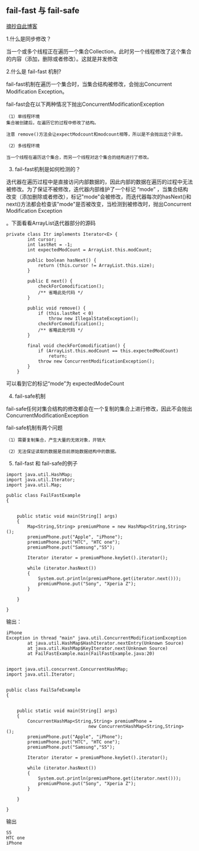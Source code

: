 ## fail-fast 与 fail-safe

[摘抄自此博客](https://blog.csdn.net/u014692324/article/details/78577130)

1.什么是同步修改？

当一个或多个线程正在遍历一个集合Collection，此时另一个线程修改了这个集合的内容（添加，删除或者修改）。这就是并发修改

2.什么是 fail-fast 机制?

fail-fast机制在遍历一个集合时，当集合结构被修改，会抛出Concurrent Modification Exception。

fail-fast会在以下两种情况下抛出ConcurrentModificationException

    （1）单线程环境
    集合被创建后，在遍历它的过程中修改了结构。

    注意 remove()方法会让expectModcount和modcount相等，所以是不会抛出这个异常。

    （2）多线程环境

    当一个线程在遍历这个集合，而另一个线程对这个集合的结构进行了修改。

3. fail-fast机制是如何检测的？

迭代器在遍历过程中是直接访问内部数据的，因此内部的数据在遍历的过程中无法被修改。为了保证不被修改，迭代器内部维护了一个标记 “mode” ，当集合结构改变（添加删除或者修改），标记"mode"会被修改，而迭代器每次的hasNext()和next()方法都会检查该"mode"是否被改变，当检测到被修改时，抛出Concurrent
 Modification Exception

。下面看看ArrayList迭代器部分的源码

```
private class Itr implements Iterator<E> {  
        int cursor;  
        int lastRet = -1;  
        int expectedModCount = ArrayList.this.modCount;  
  
        public boolean hasNext() {  
            return (this.cursor != ArrayList.this.size);  
        }  
  
        public E next() {  
            checkForComodification();  
            /** 省略此处代码 */  
        }  
  
        public void remove() {  
            if (this.lastRet < 0)  
                throw new IllegalStateException();  
            checkForComodification();  
            /** 省略此处代码 */  
        }  
  
        final void checkForComodification() {  
            if (ArrayList.this.modCount == this.expectedModCount)  
                return;  
            throw new ConcurrentModificationException();  
        }  
    }  

```


可以看到它的标记“mode”为 expectedModeCount

4. fail-safe机制

fail-safe任何对集合结构的修改都会在一个复制的集合上进行修改，因此不会抛出ConcurrentModificationException

fail-safe机制有两个问题

    （1）需要复制集合，产生大量的无效对象，开销大

    （2）无法保证读取的数据是目前原始数据结构中的数据。



5. fail-fast 和 fail-safe的例子

```
import java.util.HashMap;  
import java.util.Iterator;  
import java.util.Map;  
  
public class FailFastExample  
{  
      
      
    public static void main(String[] args)  
    {  
        Map<String,String> premiumPhone = new HashMap<String,String>();  
        premiumPhone.put("Apple", "iPhone");  
        premiumPhone.put("HTC", "HTC one");  
        premiumPhone.put("Samsung","S5");  
          
        Iterator iterator = premiumPhone.keySet().iterator();  
          
        while (iterator.hasNext())  
        {  
            System.out.println(premiumPhone.get(iterator.next()));  
            premiumPhone.put("Sony", "Xperia Z");  
        }  
          
    }  
      
} 

```

输出：
```
iPhone
Exception in thread "main" java.util.ConcurrentModificationException
        at java.util.HashMap$HashIterator.nextEntry(Unknown Source)
        at java.util.HashMap$KeyIterator.next(Unknown Source)
        at FailFastExample.main(FailFastExample.java:20)

```


```

import java.util.concurrent.ConcurrentHashMap;  
import java.util.Iterator;  
  
  
public class FailSafeExample  
{  
      
      
    public static void main(String[] args)  
    {  
        ConcurrentHashMap<String,String> premiumPhone =   
                               new ConcurrentHashMap<String,String>();  
        premiumPhone.put("Apple", "iPhone");  
        premiumPhone.put("HTC", "HTC one");  
        premiumPhone.put("Samsung","S5");  
          
        Iterator iterator = premiumPhone.keySet().iterator();  
          
        while (iterator.hasNext())  
        {  
            System.out.println(premiumPhone.get(iterator.next()));  
            premiumPhone.put("Sony", "Xperia Z");  
        }  
          
    }  
      
}

```

输出
```
S5
HTC one
iPhone
```
